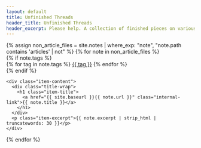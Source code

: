 ```yaml
---
layout: default
title: Unfinished Threads
header_title: Unfinished Threads
header_excerpt: Please help. A collection of finished pieces on various topics, and bullshit.
---
```



<div class="item-wrap">
{% assign non_article_files = site.notes | where_exp: "note", "note.path contains 'articles' | not" %}
{% for note in non_article_files %}
  <div class="item-contain">
    {% if note.tags %}
      <div class="item-tag-wrap">
        {% for tag in note.tags %}
          <a href="#" class="item-tag">{{ tag }}</a>
        {% endfor %}
      </div>
    {% endif %}
    
    <div class="item-content">
      <div class="title-wrap">
        <h1 class="item-title">
          <a href="{{ site.baseurl }}{{ note.url }}" class="internal-link">{{ note.title }}</a>
        </h1>
      </div>
      <p class="item-excerpt">{{ note.excerpt | strip_html | truncatewords: 30 }}</p>
    </div>
  </div>
{% endfor %}
</div>